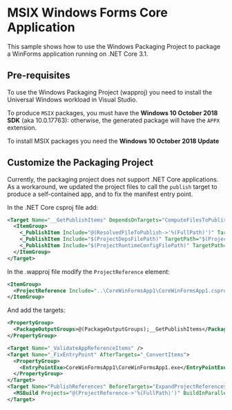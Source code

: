 # MSIX Windows Forms Core Application

This sample shows how to use the Windows Packaging Project to package a WinForms application running on .NET Core 3.1.

## Pre-requisites

To use the Windows Packaging Project (wapproj) you need to install the Universal Windows workload in Visual Studio.

To produce `MSIX` packages, you must have the **Windows 10 October 2018 SDK** (aka 10.0.17763): otherwise, the generated package will have the `APPX` extension.

To install MSIX packages you need the **Windows 10 October 2018 Update**

## Customize the Packaging Project

Currently, the packaging project does not support .NET Core applications. As a workaround, we updated the project files to call the `publish` target to produce a self-contained app, and to fix the manifest entry point.

In the .NET Core csproj file add:

```xml
<Target Name="__GetPublishItems" DependsOnTargets="ComputeFilesToPublish" Returns="@(_PublishItem)">
  <ItemGroup>
    <_PublishItem Include="@(ResolvedFileToPublish->'%(FullPath)')" TargetPath="%(ResolvedFileToPublish.RelativePath)" OutputGroup="__GetPublishItems" />
    <_PublishItem Include="$(ProjectDepsFilePath)" TargetPath="$(ProjectDepsFileName)" />
    <_PublishItem Include="$(ProjectRuntimeConfigFilePath)" TargetPath="$(ProjectRuntimeConfigFileName)" />
  </ItemGroup>
</Target>
```

In the .wapproj file modify the `ProjectReference` element:

```xml
<ItemGroup>
  <ProjectReference Include="..\CoreWinFormsApp1\CoreWinFormsApp1.csproj" SkipGetTargetFrameworkProperties="true" Properties="RuntimeIdentifier=win-x64;SelfContained=true" />
</ItemGroup>
```

And add the targets:

```xml
<PropertyGroup>
  <PackageOutputGroups>@(PackageOutputGroups);__GetPublishItems</PackageOutputGroups>
</PropertyGroup>

<Target Name="_ValidateAppReferenceItems" />
<Target Name="_FixEntryPoint" AfterTargets="_ConvertItems">
  <PropertyGroup>
    <EntryPointExe>CoreWinFormsApp1\CoreWinFormsApp1.exe</EntryPointExe>
  </PropertyGroup>
</Target>
<Target Name="PublishReferences" BeforeTargets="ExpandProjectReferences">
  <MSBuild Projects="@(ProjectReference->'%(FullPath)')" BuildInParallel="$(BuildInParallel)" Targets="Publish" />
</Target>
```
